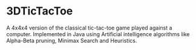 # 3DTicTacToe

A 4x4x4 version of the classical tic-tac-toe game played against a computer.
Implemented in Java using Artificial intelligence algorithms like Alpha-Beta pruning, Minimax Search and Heuristics.
